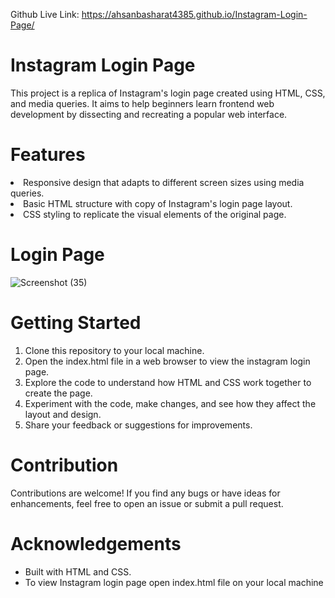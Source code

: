 Github Live Link:  https://ahsanbasharat4385.github.io/Instagram-Login-Page/
# Instagram Login Page
This project is a replica of Instagram's login page created using HTML, CSS, and media queries. It aims to help beginners learn frontend web development by dissecting and recreating a popular web interface.
# Features
<li>Responsive design that adapts to different screen sizes using media queries.</li>
<li>Basic HTML structure with copy of Instagram's login page layout.</li>
<li>CSS styling to replicate the visual elements of the original page.</li>

# Login Page 
![Screenshot (35)](https://github.com/ahsanbasharat4385/Instagram-Login-Page/assets/163886352/aa3efae4-6928-4313-8ff9-40a254744c2f)


# Getting Started
<ol style="list-style:1;">
  <li>Clone this repository to your local machine.</li>
  <li>Open the index.html file in a web browser to view the instagram login page.</li>
  <li>Explore the code to understand how HTML and CSS work together to create the page.</li>
  <li>Experiment with the code, make changes, and see how they affect the layout and design.</li>
  <li>Share your feedback or suggestions for improvements.</li>
</ol>

# Contribution
Contributions are welcome! If you find any bugs or have ideas for enhancements, feel free to open an issue or submit a pull request.

# Acknowledgements
<ul>
  <li>Built with HTML and CSS.</li>
  <li>To view Instagram login page open index.html file on your local machine </li>
</ul>
